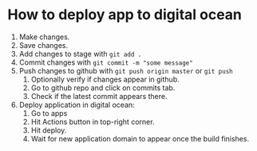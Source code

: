 # How to deploy app to digital ocean

1. Make changes.
2. Save changes.
3. Add changes to stage with `git add .`
4. Commit changes with `git commit -m "some message"`
5. Push changes to github with `git push origin master` or `git push`
    1. Optionally verify if changes appear in github.
    2. Go to github repo and click on commits tab.
    3. Check if the latest commit appears there.
6. Deploy application in digital ocean:
    1. Go to apps 
    2. Hit Actions button in top-right corner.
    3. Hit deploy.
    4. Wait for new application domain to appear once the build finishes.